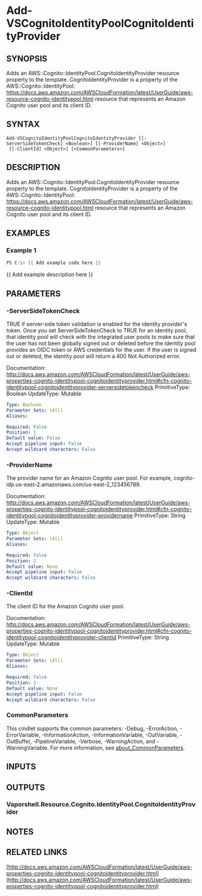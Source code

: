 # Add-VSCognitoIdentityPoolCognitoIdentityProvider

## SYNOPSIS
Adds an AWS::Cognito::IdentityPool.CognitoIdentityProvider resource property to the template.
CognitoIdentityProvider is a property of the AWS::Cognito::IdentityPool: https://docs.aws.amazon.com/AWSCloudFormation/latest/UserGuide/aws-resource-cognito-identitypool.html resource that represents an Amazon Cognito user pool and its client ID.

## SYNTAX

```
Add-VSCognitoIdentityPoolCognitoIdentityProvider [[-ServerSideTokenCheck] <Boolean>] [[-ProviderName] <Object>]
 [[-ClientId] <Object>] [<CommonParameters>]
```

## DESCRIPTION
Adds an AWS::Cognito::IdentityPool.CognitoIdentityProvider resource property to the template.
CognitoIdentityProvider is a property of the AWS::Cognito::IdentityPool: https://docs.aws.amazon.com/AWSCloudFormation/latest/UserGuide/aws-resource-cognito-identitypool.html resource that represents an Amazon Cognito user pool and its client ID.

## EXAMPLES

### Example 1
```powershell
PS C:\> {{ Add example code here }}
```

{{ Add example description here }}

## PARAMETERS

### -ServerSideTokenCheck
TRUE if server-side token validation is enabled for the identity provider's token.
Once you set ServerSideTokenCheck to TRUE for an identity pool, that identity pool will check with the integrated user pools to make sure that the user has not been globally signed out or deleted before the identity pool provides an OIDC token or AWS credentials for the user.
If the user is signed out or deleted, the identity pool will return a 400 Not Authorized error.

Documentation: http://docs.aws.amazon.com/AWSCloudFormation/latest/UserGuide/aws-properties-cognito-identitypool-cognitoidentityprovider.html#cfn-cognito-identitypool-cognitoidentityprovider-serversidetokencheck
PrimitiveType: Boolean
UpdateType: Mutable

```yaml
Type: Boolean
Parameter Sets: (All)
Aliases:

Required: False
Position: 1
Default value: False
Accept pipeline input: False
Accept wildcard characters: False
```

### -ProviderName
The provider name for an Amazon Cognito user pool.
For example, cognito-idp.us-east-2.amazonaws.com/us-east-2_123456789.

Documentation: http://docs.aws.amazon.com/AWSCloudFormation/latest/UserGuide/aws-properties-cognito-identitypool-cognitoidentityprovider.html#cfn-cognito-identitypool-cognitoidentityprovider-providername
PrimitiveType: String
UpdateType: Mutable

```yaml
Type: Object
Parameter Sets: (All)
Aliases:

Required: False
Position: 2
Default value: None
Accept pipeline input: False
Accept wildcard characters: False
```

### -ClientId
The client ID for the Amazon Cognito user pool.

Documentation: http://docs.aws.amazon.com/AWSCloudFormation/latest/UserGuide/aws-properties-cognito-identitypool-cognitoidentityprovider.html#cfn-cognito-identitypool-cognitoidentityprovider-clientid
PrimitiveType: String
UpdateType: Mutable

```yaml
Type: Object
Parameter Sets: (All)
Aliases:

Required: False
Position: 3
Default value: None
Accept pipeline input: False
Accept wildcard characters: False
```

### CommonParameters
This cmdlet supports the common parameters: -Debug, -ErrorAction, -ErrorVariable, -InformationAction, -InformationVariable, -OutVariable, -OutBuffer, -PipelineVariable, -Verbose, -WarningAction, and -WarningVariable. For more information, see [about_CommonParameters](http://go.microsoft.com/fwlink/?LinkID=113216).

## INPUTS

## OUTPUTS

### Vaporshell.Resource.Cognito.IdentityPool.CognitoIdentityProvider
## NOTES

## RELATED LINKS

[http://docs.aws.amazon.com/AWSCloudFormation/latest/UserGuide/aws-properties-cognito-identitypool-cognitoidentityprovider.html](http://docs.aws.amazon.com/AWSCloudFormation/latest/UserGuide/aws-properties-cognito-identitypool-cognitoidentityprovider.html)

